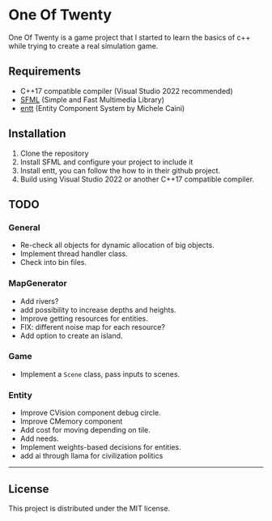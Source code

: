 # One Of Twenty

One Of Twenty is a game project that I started to learn the basics of c++ while trying to create a real simulation game.

## Requirements

- C++17 compatible compiler (Visual Studio 2022 recommended)
- [SFML](https://www.sfml-dev.org/) (Simple and Fast Multimedia Library)
- [entt](https://github.com/skypjack/entt) (Entity Component System by Michele Caini)

## Installation

1. Clone the repository
2. Install SFML and configure your project to include it
3. Install entt, you can follow the how to in their github project.
4. Build using Visual Studio 2022 or another C++17 compatible compiler.

## TODO

### General
- Re-check all objects for dynamic allocation of big objects.
- Implement thread handler class.
- Check into bin files.

### MapGenerator
- Add rivers?
- add possibility to increase depths and heights.
- Improve getting resources for entities.
- FIX: different noise map for each resource?
- Add option to create an island.

### Game
- Implement a `Scene` class, pass inputs to scenes.

### Entity
- Improve CVision component debug circle.
- Improve CMemory component
- Add cost for moving depending on tile.
- Add needs.
- Implement weights-based decisions for entities.
- add ai through llama for civilization politics

---

## License

This project is distributed under the MIT license.
